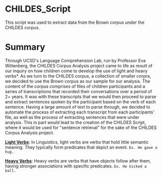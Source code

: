 # CHILDES_Script
This script was used to extract data from the Brown corpus under the CHILDES corpus.

# Summary
Through UCSD's Language Comprehension Lab, run by Professor Eva Wittenberg, the CHILDES Corpus Analysis project came to life as result of our inquiry on how children come to develop the use of light and heavy verbs*. As we turn to the CHILDES corpus, a collection of smaller corpra, we decided to use the Brown corpus as our sample for our analysis. The content of the corpus comprises of files of children participants and a series of transcriptions that recorded their conversations over a period of 2+ years. It was with these transcripts that we would then proceed to parse and extract sentences spoken by the participant based on the verb of each sentence. Having a large amount of text to parse through, we decided to automate the process of extracting each transcript from each participants' file, as well as the process of extracting sentences that were under analysis. This in part would lead to the creation of the CHILDES Script, where it would be used for "sentence retrieval" for the sake of the CHILDES Corpus Analysis project. 


[**Light Verbs**](https://en.wikipedia.org/wiki/Light_verb): In Linguistics, light verbs are verbs that hold little semantic meaning. They typically form predicates that depict an event. `Ex. He gave a hug.`

[**Heavy Verbs**](https://www.ncbi.nlm.nih.gov/pmc/articles/PMC3867984/): Heavy verbs are verbs that have objects follow after them, having stronger associations with specific predicates. `Ex. He kicked a ball.`

